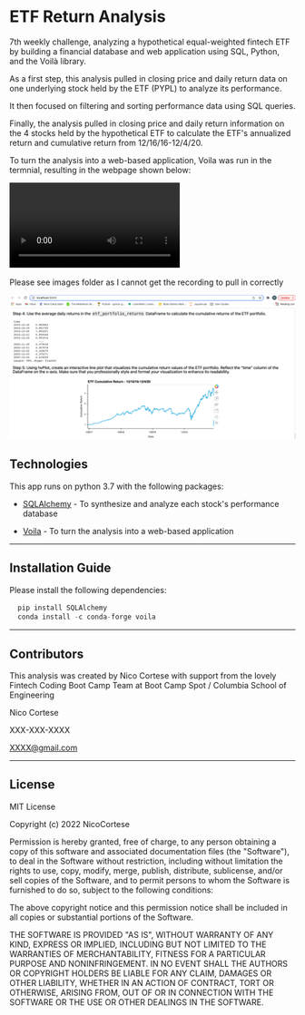 # ETF Return Analysis
7th weekly challenge, analyzing a hypothetical equal-weighted fintech ETF by building a financial database and web application using SQL, Python, and the Voilà library.

As a first step, this analysis pulled in closing price and daily return data on one underlying stock held by the ETF (PYPL) to analyze its performance. 

It then focused on filtering and sorting performance data using SQL queries. 

Finally, the analysis pulled in closing price and daily return information on the 4 stocks held by the hypothetical ETF to calculate the ETF's annualized return and cumulative return from 12/16/16-12/4/20.

To turn the analysis into a web-based application, Voila was run in the termnial, resulting in the webpage shown below:

![Video_voila](./images/ScreenRecording_1.mov)

Please see images folder as I cannot get the recording to pull in correctly

![Screenshot_voila](./images/ScreenShot_1.png) 

## Technologies

This app runs on python 3.7 with the following packages:

* [SQLAlchemy](https://github.com/sqlalchemy) - To synthesize and analyze each stock's performance database

* [Voila](https://github.com/voila-dashboards/voila) - To turn the analysis into a web-based application

---

## Installation Guide

Please install the following dependencies:

```python
  pip install SQLAlchemy
  conda install -c conda-forge voila
```


---

## Contributors

This analysis was created by Nico Cortese with support from the lovely Fintech Coding Boot Camp Team at Boot Camp Spot / Columbia School of Engineering

Nico Cortese

XXX-XXX-XXXX

XXXX@gmail.com

---

## License

MIT License

Copyright (c) 2022 NicoCortese

Permission is hereby granted, free of charge, to any person obtaining a copy
of this software and associated documentation files (the "Software"), to deal
in the Software without restriction, including without limitation the rights
to use, copy, modify, merge, publish, distribute, sublicense, and/or sell
copies of the Software, and to permit persons to whom the Software is
furnished to do so, subject to the following conditions:

The above copyright notice and this permission notice shall be included in all
copies or substantial portions of the Software.

THE SOFTWARE IS PROVIDED "AS IS", WITHOUT WARRANTY OF ANY KIND, EXPRESS OR
IMPLIED, INCLUDING BUT NOT LIMITED TO THE WARRANTIES OF MERCHANTABILITY,
FITNESS FOR A PARTICULAR PURPOSE AND NONINFRINGEMENT. IN NO EVENT SHALL THE
AUTHORS OR COPYRIGHT HOLDERS BE LIABLE FOR ANY CLAIM, DAMAGES OR OTHER
LIABILITY, WHETHER IN AN ACTION OF CONTRACT, TORT OR OTHERWISE, ARISING FROM,
OUT OF OR IN CONNECTION WITH THE SOFTWARE OR THE USE OR OTHER DEALINGS IN THE
SOFTWARE.
